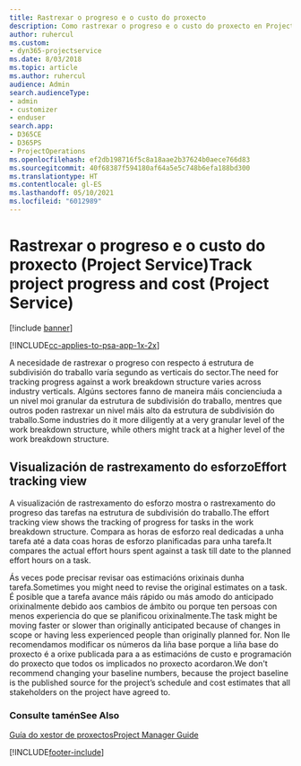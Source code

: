```yaml
---
title: Rastrexar o progreso e o custo do proxecto
description: Como rastrexar o progreso e o custo do proxecto en Project Service
author: ruhercul
ms.custom:
- dyn365-projectservice
ms.date: 8/03/2018
ms.topic: article
ms.author: ruhercul
audience: Admin
search.audienceType:
- admin
- customizer
- enduser
search.app:
- D365CE
- D365PS
- ProjectOperations
ms.openlocfilehash: ef2db198716f5c8a18aae2b37624b0aece766d83
ms.sourcegitcommit: 40f68387f594180af64a5e5c748b6efa188bd300
ms.translationtype: HT
ms.contentlocale: gl-ES
ms.lasthandoff: 05/10/2021
ms.locfileid: "6012989"
---
```

# <a name="track-project-progress-and-cost-project-service"></a><span data-ttu-id="c5116-103">Rastrexar o progreso e o custo do proxecto (Project Service)</span><span class="sxs-lookup"><span data-stu-id="c5116-103">Track project progress and cost (Project Service)</span></span>

[!include [banner](../includes/psa-now-project-operations.md)]

[!INCLUDE[cc-applies-to-psa-app-1x-2x](../includes/cc-applies-to-psa-app-1x-2x.md)]

<span data-ttu-id="c5116-104">A necesidade de rastrexar o progreso con respecto á estrutura de subdivisión do traballo varía segundo as verticais do sector.</span><span class="sxs-lookup"><span data-stu-id="c5116-104">The need for tracking progress against a work breakdown structure varies across industry verticals.</span></span> <span data-ttu-id="c5116-105">Algúns sectores fanno de maneira máis concienciuda a un nivel moi granular da estrutura de subdivisión do traballo, mentres que outros poden rastrexar un nivel máis alto da estrutura de subdivisión do traballo.</span><span class="sxs-lookup"><span data-stu-id="c5116-105">Some industries do it more diligently at a very granular level of the work breakdown structure, while others might track at a higher level of the work breakdown structure.</span></span>  
  
## <a name="effort-tracking-view"></a><span data-ttu-id="c5116-106">Visualización de rastrexamento do esforzo</span><span class="sxs-lookup"><span data-stu-id="c5116-106">Effort tracking view</span></span>  
<span data-ttu-id="c5116-107">A visualización de rastrexamento do esforzo mostra o rastrexamento do progreso das tarefas na estrutura de subdivisión do traballo.</span><span class="sxs-lookup"><span data-stu-id="c5116-107">The effort tracking view shows the tracking of progress for tasks in the work breakdown structure.</span></span> <span data-ttu-id="c5116-108">Compara as horas de esforzo real dedicadas a unha tarefa até a data coas horas de esforzo planificadas para unha tarefa.</span><span class="sxs-lookup"><span data-stu-id="c5116-108">It compares the actual effort hours spent against a task till date to the planned effort hours on a task.</span></span>  
  
<span data-ttu-id="c5116-109">Ás veces pode precisar revisar oas estimacións orixinais dunha tarefa.</span><span class="sxs-lookup"><span data-stu-id="c5116-109">Sometimes you might need to revise the original estimates on a task.</span></span> <span data-ttu-id="c5116-110">É posible que a tarefa avance máis rápido ou más amodo do anticipado orixinalmente debido aos cambios de ámbito ou porque ten persoas con menos experiencia do que se planificou orixinalmente.</span><span class="sxs-lookup"><span data-stu-id="c5116-110">The task might be moving faster or slower than originally anticipated because of changes in scope or having less experienced people than originally planned for.</span></span> <span data-ttu-id="c5116-111">Non lle recomendamos modificar os números da liña base porque a liña base do proxecto é a orixe publicada para a as estimacións de custo e programación do proxecto que todos os implicados no proxecto acordaron.</span><span class="sxs-lookup"><span data-stu-id="c5116-111">We don't recommend changing your baseline numbers, because the project baseline is the published source for the project’s schedule and cost estimates that all stakeholders on the project have agreed to.</span></span>  
  
### <a name="see-also"></a><span data-ttu-id="c5116-112">Consulte tamén</span><span class="sxs-lookup"><span data-stu-id="c5116-112">See Also</span></span>  
 [<span data-ttu-id="c5116-113">Guía do xestor de proxectos</span><span class="sxs-lookup"><span data-stu-id="c5116-113">Project Manager Guide</span></span>](../psa/project-manager-guide.md)


[!INCLUDE[footer-include](../includes/footer-banner.md)]